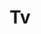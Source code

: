 ---
title: Tv
tags: ["tv", "television", "screen", "entertainment", "broadcast", "channel", "program"]
icon: tv
svg: '<svg xmlns="http://www.w3.org/2000/svg" width="24" height="24" fill="none" viewBox="0 0 24 24" stroke-width="1.5" stroke-linecap="round" stroke-linejoin="round" stroke="currentColor"><path d="m12 7 6.632-4m-7.106 4L5.368 3M3 9.154C3 7.964 3.895 7 5 7h14c1.105 0 2 .964 2 2.154v9.692c0 1.19-.895 2.154-2 2.154H5c-1.105 0-2-.964-2-2.154z"/></svg>'
---